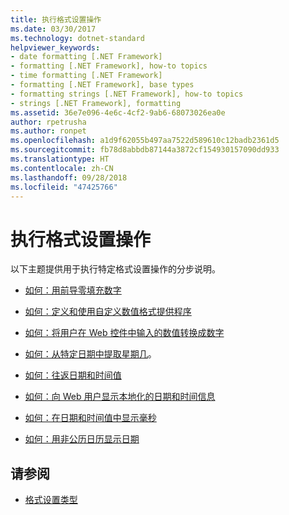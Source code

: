 ```yaml
---
title: 执行格式设置操作
ms.date: 03/30/2017
ms.technology: dotnet-standard
helpviewer_keywords:
- date formatting [.NET Framework]
- formatting [.NET Framework], how-to topics
- time formatting [.NET Framework]
- formatting [.NET Framework], base types
- formatting strings [.NET Framework], how-to topics
- strings [.NET Framework], formatting
ms.assetid: 36e7e096-4e6c-4cf2-9ab6-68073026ea0e
author: rpetrusha
ms.author: ronpet
ms.openlocfilehash: a1d9f62055b497aa7522d589610c12badb2361d5
ms.sourcegitcommit: fb78d8abbdb87144a3872cf154930157090dd933
ms.translationtype: HT
ms.contentlocale: zh-CN
ms.lasthandoff: 09/28/2018
ms.locfileid: "47425766"
---
```

# <a name="performing-formatting-operations"></a>执行格式设置操作
以下主题提供用于执行特定格式设置操作的分步说明。  
  
-   [如何：用前导零填充数字](../../../docs/standard/base-types/how-to-pad-a-number-with-leading-zeros.md)  
  
-   [如何：定义和使用自定义数值格式提供程序](../../../docs/standard/base-types/how-to-define-and-use-custom-numeric-format-providers.md)  
  
-   [如何：将用户在 Web 控件中输入的数值转换成数字](../../../docs/standard/base-types/how-to-convert-numeric-user-input-in-web-controls-to-numbers.md)  
  
-   [如何：从特定日期中提取星期几](../../../docs/standard/base-types/how-to-extract-the-day-of-the-week-from-a-specific-date.md)。  
  
-   [如何：往返日期和时间值](../../../docs/standard/base-types/how-to-round-trip-date-and-time-values.md)  
  
-   [如何：向 Web 用户显示本地化的日期和时间信息](../../../docs/standard/base-types/how-to-display-localized-date-and-time-information-to-web-users.md)  
  
-   [如何：在日期和时间值中显示毫秒](../../../docs/standard/base-types/how-to-display-milliseconds-in-date-and-time-values.md)  
  
-   [如何：用非公历日历显示日期](../../../docs/standard/base-types/how-to-display-dates-in-non-gregorian-calendars.md)  
  
## <a name="see-also"></a>请参阅

- [格式设置类型](../../../docs/standard/base-types/formatting-types.md)
